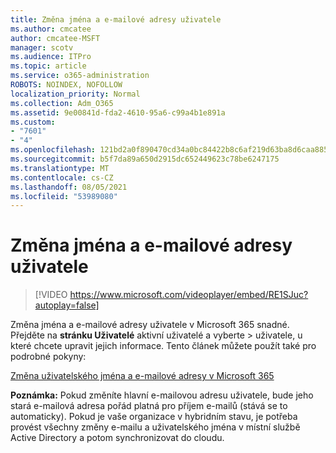 ```yaml
---
title: Změna jména a e-mailové adresy uživatele
ms.author: cmcatee
author: cmcatee-MSFT
manager: scotv
ms.audience: ITPro
ms.topic: article
ms.service: o365-administration
ROBOTS: NOINDEX, NOFOLLOW
localization_priority: Normal
ms.collection: Adm_O365
ms.assetid: 9e00841d-fda2-4610-95a6-c99a4b1e891a
ms.custom:
- "7601"
- "4"
ms.openlocfilehash: 121bd2a0f890470cd34a0bc84422b8c6af219d63ba8d6caa8855383a1adbfa18
ms.sourcegitcommit: b5f7da89a650d2915dc652449623c78be6247175
ms.translationtype: MT
ms.contentlocale: cs-CZ
ms.lasthandoff: 08/05/2021
ms.locfileid: "53989080"
---
```

# <a name="change-a-users-name-and-email-address"></a>Změna jména a e-mailové adresy uživatele

> [!VIDEO https://www.microsoft.com/videoplayer/embed/RE1SJuc?autoplay=false]

Změna jména a e-mailové adresy uživatele v Microsoft 365 snadné. Přejděte na **stránku Uživatelé** aktivní uživatelé a vyberte \> [](https://go.microsoft.com/fwlink/p/?linkid=834822) uživatele, u které chcete upravit jejich informace. Tento článek můžete použít také pro podrobné pokyny:
  
[Změna uživatelského jména a e-mailové adresy v Microsoft 365](https://docs.microsoft.com/microsoft-365/admin/add-users/change-a-user-name-and-email-address)
  
 **Poznámka:** Pokud změníte hlavní e-mailovou adresu uživatele, bude jeho stará e-mailová adresa pořád platná pro příjem e-mailů (stává se to automaticky). Pokud je vaše organizace v hybridním stavu, je potřeba provést všechny změny e-mailu a uživatelského jména v místní službě Active Directory a potom synchronizovat do cloudu.
